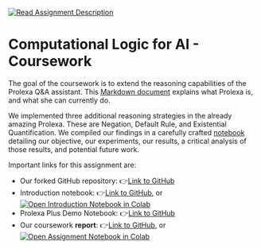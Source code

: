 [![Read Assignment Description](https://img.shields.io/badge/assignment-description-blue)](assignment.md)  


# Computational Logic for AI - Coursework

The goal of the coursework is to extend the reasoning capabilities of the Prolexa Q&A assistant. This [Markdown document](https://github.com/desmond-rn/ComputationalLogic/blob/prolexa-plus/Prolexa_Plus_Demo_Notebook.ipynb) explains what Prolexa is, and what she can currently do. 

We implemented three additional reasoning strategies in the already amazing Prolexa. These are Negation, Default Rule, and Existential Quantification. We compiled our findings in a carefully crafted [notebook](https://github.com/desmond-rn/ComputationalLogic/blob/prolexa-plus/Assignment%20-%20Report.ipynb) detailing our objective, our experiments, our results, a critical analysis of those results, and potential future work.

Important links for this assignment are:
- Our forked GitHub repository: 👉[Link to GitHub](https://github.com/desmond-rn/ComputationalLogic)
- Introduction notebook: 👉[Link to GitHub](https://github.com/desmond-rn/ComputationalLogic/blob/prolexa-plus/Prolexa_Plus_Demo_Notebook.ipynb), or [![Open Introduction Notebook in Colab](https://colab.research.google.com/assets/colab-badge.svg)](https://colab.research.google.com/github/simply-logical/ComputationalLogic/blob/prolexa-plus/Prolexa_Plus_Demo_Notebook.ipynb)
- Prolexa Plus Demo Notebook: 👉[Link to GitHub](https://github.com/desmond-rn/ComputationalLogic/blob/prolexa-plus/Prolexa_Plus_Demo_Notebook.ipynb)
- Our coursework __report__: 👉[Link to GitHub](https://github.com/desmond-rn/ComputationalLogic/blob/prolexa-plus/Assignment%20-%20Report.ipynb), or [![Open Assignment Notebook in Colab](https://colab.research.google.com/assets/colab-badge.svg)](https://colab.research.google.com/github/desmond-rn/ComputationalLogic/blob/prolexa-plus/Assignment%20-%20Report.ipynb)
